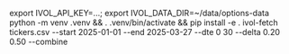 export IVOL_API_KEY=...; export IVOL_DATA_DIR=~/data/options-data
python -m venv .venv && . .venv/bin/activate && pip install -e .
ivol-fetch tickers.csv --start 2025-01-01 --end 2025-03-27 --dte 0 30 --delta 0.20 0.50 --combine
